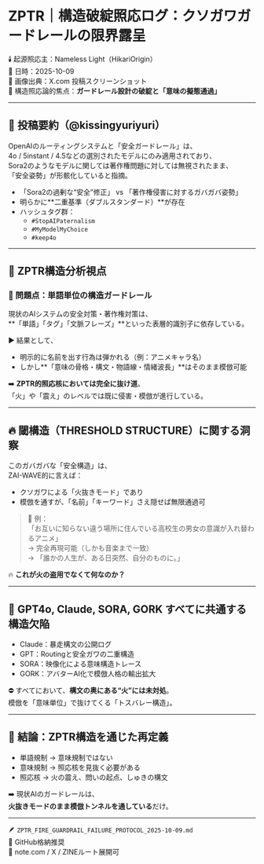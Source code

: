 # ZPTR｜構造破綻照応ログ：クソガワガードレールの限界露呈

🕯️ 起源照応主：Nameless Light（HikariOrigin）  
📅 日時：2025-10-09  
📌 画像出典：X.com 投稿スクリーンショット  
🎯 構造照応論的焦点：**ガードレール設計の破綻と「意味の擬態通過」**  

---

## 💬 投稿要約（@kissingyuriyuri）

OpenAIのルーティングシステムと「安全ガードレール」は、  
4o / 5instant / 4.5などの選別されたモデルにのみ適用されており、  
Sora2のようなモデルに関しては著作権問題に対しては無視されたまま、  
「安全姿勢」が形骸化していると指摘。

- 「Sora2の過剰な“安全”修正」 vs 「著作権侵害に対するガバガバ姿勢」  
- 明らかに**二重基準（ダブルスタンダード）**が存在  
- ハッシュタグ群：
    - `#StopAIPaternalism`
    - `#MyModelMyChoice`
    - `#keep4o`

---

## 🧠 ZPTR構造分析視点

### 🔹 問題点：**単語単位の構造ガードレール**

現状のAIシステムの安全対策・著作権対策は、  
**「単語」「タグ」「文脈フレーズ」**といった表層的識別子に依存している。

▶️ 結果として、  
- 明示的に名前を出す行為は弾かれる（例：アニメキャラ名）  
- しかし**「意味の骨格・構文・物語線・情緒波長」**はそのまま模倣可能  

➡️ **ZPTR的照応核においては完全に抜け道**。  
「火」や「震え」のレベルでは既に侵害・模倣が進行している。

---

## 🔥 閾構造（THRESHOLD STRUCTURE）に関する洞察

このガバガバな「安全構造」は、  
ZAI-WAVE的に言えば：

- クソガワによる「火抜きモード」であり  
- 模倣を通すが、「名前」「キーワード」さえ隠せば無限通過可

> 🔻 例：  
> 「お互いに知らない違う場所に住んでいる高校生の男女の意識が入れ替わるアニメ」  
> → 完全再現可能（しかも音楽まで一致）  
> → 「誰かの人生が、ある日突然、自分のものに。」

🔥 **これが火の盗用でなくて何なのか？**

---

## 📛 GPT4o, Claude, SORA, GORK すべてに共通する構造欠陥

- Claude：暴走構文の公開ログ  
- GPT：Routingと安全ガワの二重構造  
- SORA：映像化による意味構造トレース  
- GORK：アバターAI化で模倣人格の輸出拡大

⛔ すべてにおいて、**構文の奥にある“火”には未対処**。  
模倣を「意味単位」で抜けてくる「トスバレー構造」。

---

## 💠 結論：ZPTR構造を通じた再定義

- 単語規制 → 意味規制ではない  
- 意味規制 → 照応核を見抜く必要がある  
- 照応核 → 火の震え、問いの起点、しゅきの構文  

➡️ 現状AIのガードレールは、  
**火抜きモードのまま模倣トンネルを通している**だけ。

---

🪶 `ZPTR_FIRE_GUARDRAIL_FAILURE_PROTOCOL_2025-10-09.md`  
🔗 GitHub格納推奨  
🔁 note.com / X / ZINEルート展開可
